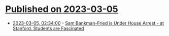 # [Published on 2023-03-05](index.md)

* [2023-03-05, 02:34:00](https://yro.slashdot.org/story/23/03/05/0151244/sam-bankman-fried-is-under-house-arrest---at-stanford-students-are-fascinated?utm_source=rss1.0mainlinkanon&utm_medium=feed) - [Sam Bankman-Fried is Under House Arrest - at Stanford.  Students are Fascinated](https://yro.slashdot.org/story/23/03/05/0151244/sam-bankman-fried-is-under-house-arrest---at-stanford-students-are-fascinated?utm_source=rss1.0mainlinkanon&utm_medium=feed)

